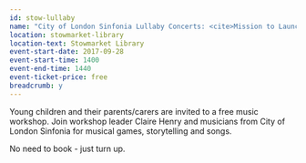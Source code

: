 ```yaml
---
id: stow-lullaby
name: "City of London Sinfonia Lullaby Concerts: <cite>Mission to Launch</cite> - 2pm session"
location: stowmarket-library
location-text: Stowmarket Library
event-start-date: 2017-09-28
event-start-time: 1400
event-end-time: 1440
event-ticket-price: free
breadcrumb: y
---
```


Young children and their parents/carers are invited to a free music workshop. Join workshop leader Claire Henry and musicians from City of London Sinfonia for musical games, storytelling and songs.

No need to book - just turn up.

